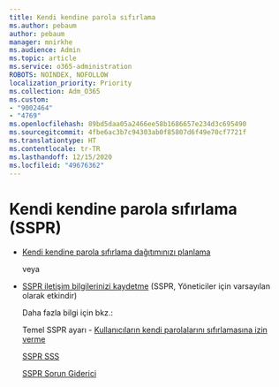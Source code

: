 ```yaml
---
title: Kendi kendine parola sıfırlama
ms.author: pebaum
author: pebaum
manager: mnirkhe
ms.audience: Admin
ms.topic: article
ms.service: o365-administration
ROBOTS: NOINDEX, NOFOLLOW
localization_priority: Priority
ms.collection: Adm_O365
ms.custom:
- "9002464"
- "4769"
ms.openlocfilehash: 89bd5daa05a2466ee58b1686657e234d3c695490
ms.sourcegitcommit: 4fbe6ac3b7c94303ab0f85807d6f49e70cf7721f
ms.translationtype: HT
ms.contentlocale: tr-TR
ms.lasthandoff: 12/15/2020
ms.locfileid: "49676362"
---
```

# <a name="self-service-password-reset-sspr"></a>Kendi kendine parola sıfırlama (SSPR)

- [Kendi kendine parola sıfırlama dağıtımınızı planlama](https://go.microsoft.com/fwlink/?linkid=2142944)  

    veya
- [SSPR iletişim bilgilerinizi kaydetme](https://go.microsoft.com/fwlink/?linkid=849451) (SSPR, Yöneticiler için varsayılan olarak etkindir)

    Daha fazla bilgi için bkz.:

    Temel SSPR ayarı - [Kullanıcıların kendi parolalarını sıfırlamasına izin verme](https://docs.microsoft.com/microsoft-365/admin/add-users/let-users-reset-passwords)

    [SSPR SSS](https://docs.microsoft.com/azure/active-directory/authentication/active-directory-passwords-faq)

    [SSPR Sorun Giderici](https://docs.microsoft.com/azure/active-directory/authentication/active-directory-passwords-troubleshoot)
